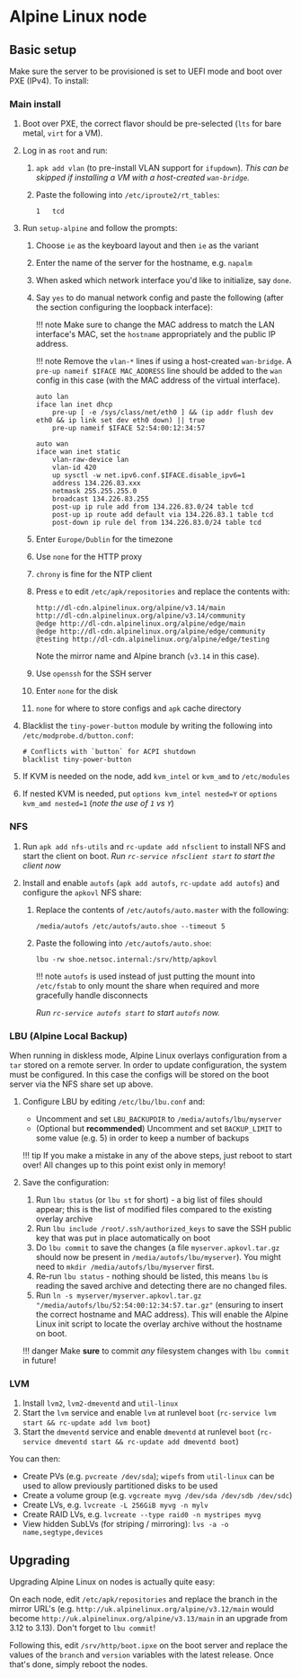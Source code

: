 # Alpine Linux node

## Basic setup

Make sure the server to be provisioned is set to UEFI mode and boot over PXE
(IPv4). To install:

### Main install

1. Boot over PXE, the correct flavor should be pre-selected (`lts` for bare
   metal, `virt` for a VM).
2. Log in as `root` and run:

    1. `apk add vlan` (to pre-install VLAN support for `ifupdown`). _This can be
       skipped if installing a VM with a host-created `wan-bridge`._
    2. Paste the following into `/etc/iproute2/rt_tables`:

        ```
        1	tcd
        ```

3. Run `setup-alpine` and follow the prompts:

    1. Choose `ie` as the keyboard layout and then `ie` as the variant
    2. Enter the name of the server for the hostname, e.g. `napalm`
    3. When asked which network interface you'd like to initialize, say `done`.
    4. Say `yes` to do manual network config and paste the following (after the
       section configuring the loopback interface):

        !!! note
            Make sure to change the MAC address to match the LAN interface's MAC,
            set the `hostname` appropriately and the public IP address.

        !!! note
            Remove the `vlan-*` lines if using a host-created `wan-bridge`. A `pre-up nameif $IFACE MAC_ADDRESS` line
            should be added to the `wan` config in this case (with the MAC address of the virtual interface).

        ```hl_lines="3 4 11"
        auto lan
        iface lan inet dhcp
        	pre-up [ -e /sys/class/net/eth0 ] && (ip addr flush dev eth0 && ip link set dev eth0 down) || true
        	pre-up nameif $IFACE 52:54:00:12:34:57

        auto wan
        iface wan inet static
        	vlan-raw-device lan
        	vlan-id 420
        	up sysctl -w net.ipv6.conf.$IFACE.disable_ipv6=1
        	address 134.226.83.xxx
        	netmask 255.255.255.0
        	broadcast 134.226.83.255
        	post-up ip rule add from 134.226.83.0/24 table tcd
        	post-up ip route add default via 134.226.83.1 table tcd
        	post-down ip rule del from 134.226.83.0/24 table tcd
        ```

    5. Enter `Europe/Dublin` for the timezone
    6. Use `none` for the HTTP proxy
    7. `chrony` is fine for the NTP client
    8. Press `e` to edit `/etc/apk/repositories` and replace the contents with:

        ```
        http://dl-cdn.alpinelinux.org/alpine/v3.14/main
        http://dl-cdn.alpinelinux.org/alpine/v3.14/community
        @edge http://dl-cdn.alpinelinux.org/alpine/edge/main
        @edge http://dl-cdn.alpinelinux.org/alpine/edge/community
        @testing http://dl-cdn.alpinelinux.org/alpine/edge/testing
        ```

        Note the mirror name and Alpine branch (`v3.14` in this case).

    9. Use `openssh` for the SSH server
    10. Enter `none` for the disk
    11. `none` for where to store configs and `apk` cache directory

4. Blacklist the `tiny-power-button` module by writing the following into `/etc/modprobe.d/button.conf`:

    ```
    # Conflicts with `button` for ACPI shutdown
    blacklist tiny-power-button
    ```

5. If KVM is needed on the node, add `kvm_intel` or `kvm_amd` to `/etc/modules`
6. If nested KVM is needed, put `options kvm_intel nested=Y` or
   `options kvm_amd nested=1` (*note the use of `1` vs `Y`*)

### NFS

1. Run `apk add nfs-utils` and `rc-update add nfsclient` to install NFS and
   start the client on boot. _Run `rc-service nfsclient start` to start the
   client now_

2. Install and enable `autofs` (`apk add autofs`, `rc-update add autofs`) and
   configure the `apkovl` NFS share:

    1. Replace the contents of `/etc/autofs/auto.master` with the following:

        ```
        /media/autofs /etc/autofs/auto.shoe --timeout 5
        ```

    2. Paste the following into `/etc/autofs/auto.shoe`:

        ```
        lbu -rw shoe.netsoc.internal:/srv/http/apkovl
        ```

        !!! note
            `autofs` is used instead of just putting the mount into `/etc/fstab`
            to only mount the share when required and more gracefully handle
            disconnects

        _Run `rc-service autofs start` to start `autofs` now._

### LBU (Alpine Local Backup)

When running in diskless mode, Alpine Linux overlays configuration from a
`tar` stored on a remote server. In order to update configuration, the
system must be configured. In this case the configs will be stored on the
boot server via the NFS share set up above.

1. Configure LBU by editing `/etc/lbu/lbu.conf` and:

    - Uncomment and set `LBU_BACKUPDIR` to `/media/autofs/lbu/myserver`
    - (Optional but **recommended**) Uncomment and set `BACKUP_LIMIT` to some
    value (e.g. 5) in order to keep a number of backups

    !!! tip
        If you make a mistake in any of the above steps, just reboot to start
        over! All changes up to this point exist only in memory!

2. Save the configuration:

    1. Run `lbu status` (or `lbu st` for short) - a big list of files should
       appear; this is the list of modified files compared to the existing
       overlay archive
    2. Run `lbu include /root/.ssh/authorized_keys` to save the SSH public
       key that was put in place automatically on boot
    3. Do `lbu commit` to save the changes (a file `myserver.apkovl.tar.gz`
       should now be present in `/media/autofs/lbu/myserver`). You might need to
       `mkdir /media/autofs/lbu/myserver` first.
    4. Re-run `lbu status` - nothing should be listed, this means `lbu` is
       reading the saved archive and detecting there are no changed files.
    5. Run `ln -s myserver/myserver.apkovl.tar.gz "/media/autofs/lbu/52:54:00:12:34:57.tar.gz"`
       (ensuring to insert the correct hostname and MAC address). This will
       enable the Alpine Linux init script to locate the overlay archive without
       the hostname on boot.

    !!! danger
        Make **sure** to commit _any_ filesystem changes with `lbu commit` in
        future!

### LVM

1. Install `lvm2`, `lvm2-dmeventd` and `util-linux`
2. Start the `lvm` service and enable `lvm` at runlevel `boot` (`rc-service lvm start && rc-update add lvm boot`)
3. Start the `dmeventd` service and enable `dmeventd` at runlevel `boot` (`rc-service dmeventd start && rc-update add dmeventd boot`)

You can then:

- Create PVs (e.g. `pvcreate /dev/sda`); `wipefs` from `util-linux` can
    be used to allow previously partitioned disks to be used
- Create a volume group (e.g. `vgcreate myvg /dev/sda /dev/sdb /dev/sdc`)
- Create LVs, e.g. `lvcreate -L 256GiB myvg -n mylv`
- Create RAID LVs, e.g. `lvcreate --type raid0 -n mystripes myvg`
- View hidden SubLVs (for striping / mirroring): `lvs -a -o name,segtype,devices`

## Upgrading

Upgrading Alpine Linux on nodes is actually quite easy:

On each node, edit `/etc/apk/repositories` and replace the branch in the mirror
URL's (e.g. `http://uk.alpinelinux.org/alpine/v3.12/main` would become
`http://uk.alpinelinux.org/alpine/v3.13/main` in an upgrade from 3.12 to 3.13).
Don't forget to `lbu commit`!

Following this, edit `/srv/http/boot.ipxe` on the boot server and replace the
values of the `branch` and `version` variables with the latest release. Once
that's done, simply reboot the nodes.
